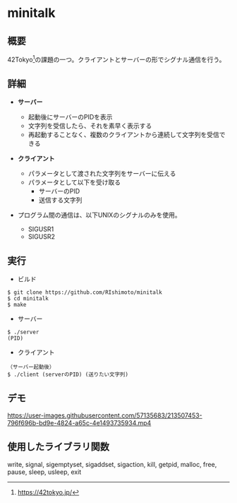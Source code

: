 # minitalk
## 概要
42Tokyo[^1]の課題の一つ。クライアントとサーバーの形でシグナル通信を行う。

[^1]:https://42tokyo.jp/

## 詳細
- **サーバー**
  - 起動後にサーバーのPIDを表示
  - 文字列を受信したら、それを素早く表示する
  - 再起動することなく、複数のクライアントから連続して文字列を受信できる

- **クライアント**
  - パラメータとして渡された文字列をサーバーに伝える
  - パラメータとして以下を受け取る
    - サーバーのPID
    - 送信する文字列
    
- プログラム間の通信は、以下UNIXのシグナルのみを使用。
  - SIGUSR1
  - SIGUSR2

## 実行
- ビルド
```
$ git clone https://github.com/RIshimoto/minitalk
$ cd minitalk
$ make
```

- サーバー
```
$ ./server
(PID)
```

- クライアント
```
（サーバー起動後）
$ ./client (serverのPID) (送りたい文字列)
```

## デモ
https://user-images.githubusercontent.com/57135683/213507453-796f696b-bd9e-4824-a65c-4e1493735934.mp4

## 使用したライブラリ関数
write, signal, sigemptyset, sigaddset, sigaction, kill, getpid, malloc, free, pause, sleep, usleep, exit
